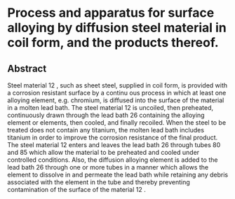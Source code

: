 # Process and apparatus for surface alloying by diffusion steel material in coil form, and the products thereof.

## Abstract
Steel material 12 , such as sheet steel, supplied in coil form, is provided with a corrosion resistant surface by a continu ous process in which at least one alloying element, e.g. chromium, is diffused into the surface of the material in a molten lead bath. The steel material 12 is uncoiled, then preheated, continuously drawn through the lead bath 26 containing the alloying element or elements, then cooled, and finally recoiled. When the steel to be treated does not contain any titanium, the molten lead bath includes titanium in order to improve the corrosion resistance of the final product. The steel material 12 enters and leaves the lead bath 26 through tubes 80 and 85 which allow the material to be preheated and cooled under controlled conditions. Also, the diffusion alloying element is added to the lead bath 26 through one or more tubes in a manner which allows the element to dissolve in and permeate the lead bath while retaining any debris associated with the element in the tube and thereby preventing contamination of the surface of the material 12 .